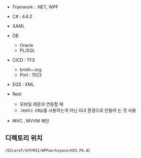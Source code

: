 # 
##
- Framwork : .NET, WPF  
- C# : 4.6.2
- XAML

- DB
    - Oracle 
    - PL/SQL

- CICD : TFS
    - brmh~.org
    - Port : 1523

- EQS : XML
- Rest
    - 모바일 레몬과 연동할 때
    - .rest나 .http를 사용하는게 아닌 GUI 환경으로 만들어 논 것 사용
- MVC , MVVM 패턴

## 디렉토리 위치
```
/EZcareT/보라매SI/WPFworkspace/HIS.PA.AC
```

